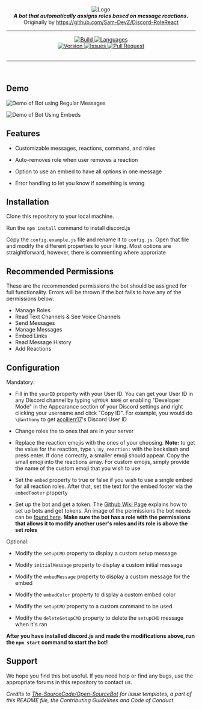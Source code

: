 <div align="center">
<img src="https://i.imgur.com/Ahzhyuj.png" align="center" alt="Logo">
<br>
<strong><i>A bot that automatically assigns roles based on message reactions.</i></strong>
<br>
Originally by <a href="https://github.com/Sam-DevZ/Discord-RoleReact">https://github.com/Sam-DevZ/Discord-RoleReact</a>
<br>
<hr>

<a href="https://travis-ci.com/reiichi001/Discord-RoleReact">
    <img src="https://img.shields.io/travis/com/Sam-DevZ/Discord-RoleReact.svg?style=for-the-badge" alt="Build">
</a>

<a href="https://github.com/reiichi001/Discord-RoleReact">
    <img src="https://img.shields.io/github/languages/top/Sam-DevZ/Discord-RoleReact.svg?colorB=f0db4f&style=for-the-badge" alt="Languages">
</a>

<br>

<a href="https://github.com/reiichi001/Discord-RoleReact">
    <img src="https://img.shields.io/github/package-json/v/Sam-DevZ/Discord-RoleReact.svg?colorB=Orange&style=for-the-badge" alt="Version">
</a>

<a href="https://github.com/reiichi001/Discord-RoleReact/issues">
    <img src="https://img.shields.io/github/issues/Sam-DevZ/Discord-RoleReact.svg?style=for-the-badge&colorB=37f149" alt="Issues">
</a>

<a href="https://github.com/reiichi001/Discord-RoleReact/pulls">
    <img src="https://img.shields.io/github/issues-pr/Sam-DevZ/Discord-RoleReact.svg?style=for-the-badge&colorB=37f149" alt="Pull Request">
</a>

<br>
<br>
</div>
<hr>
<br>

## Demo

![Demo of Bot using Regular Messages](https://i.imgur.com/DtldJ9x.gif)

![Demo of Bot Using Embeds](https://i.imgur.com/DzQuimp.gif)

## Features

- Customizable messages, reactions, command, and roles

- Auto-removes role when user removes a reaction

- Option to use an embed to have all options in one message

- Error handling to let you know if something is wrong

## Installation

Clone this repository to your local machine.

Run the `npm install` command to install discord.js

Copy the `config.example.js` file and rename it to `config.js`. Open that file and modify the different properties to your liking. Most options are straightforward, however, there is commenting where approriate

## Recommended Permissions

These are the recommended permissions the bot should be assigned for full functionality. Errors will be thrown if the bot fails to have any of the permissions below.

- Manage Roles
- Read Text Channels & See Voice Channels
- Send Messages
- Manage Messages
- Embed Links
- Read Message History
- Add Reactions

## Configuration
Mandatory:

- Fill in the `yourID` property with your User ID. You can get your User ID in any Discord channel by typing `\@YOUR NAME` or enabling "Developer Mode" in the Appearance section of your Discord settings and right clicking your username and click "Copy ID". For example, you would do `\@anthony` to get [acollierr17](https://github.com/acollierr17)'s Discord User ID

- Change roles the to ones that are in your server

- Replace the reaction emojis with the ones of your choosing. 
**Note:** to get the value for the reaction, type `\:my_reaction:` with the backslash and press enter. If done correctly, a smaller emoji should appear. Copy the small emoji into the reactions array. For custom emojis, simply provide the name of the custom emoji that you wish to use

- Set the `embed` property to true or false if you wish to use a single embed for all reaction roles. After that, set the text for the embed footer via the `embedFooter` property

- Set up the bot and get a token. The [Github Wiki Page](https://github.com/reactiflux/discord-irc/wiki/Creating-a-discord-bot-&-getting-a-token) explains how to set up bots and get tokens. An image of the permissions the bot needs can be [found here](https://i.imgur.com/PFDm3pH.png). **Make sure the bot has a role with the permissions that allows it to modify another user's roles and its role is above the set roles**

Optional:

- Modify the `setupCMD` property to display a custom setup message

- Modify `initialMessage` property to display a custom initial message

- Modify the `embedMessage` property to display a custom message for the embed

- Modify the `embedColor` property to display a custom embed color

- Modify the `setupCMD` property to a custom command to be used

- Modify the `deleteSetupCMD` property to delete the `setupCMD` message when it's ran

**After you have installed discord.js and made the modifications above, run the `npm start` command to start the bot!**

## Support

We hope you find this bot useful. If you need help or find any bugs, use the appropriate forums in this repository to contact us.

*Credits to [The-SourceCode/Open-SourceBot](https://github.com/The-SourceCode/Open-SourceBot) for issue templates, a part of this README file, the Contributing Guidelines and Code of Conduct*
